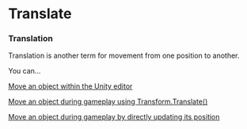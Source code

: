 # Translate

### Translation

Translation is another term for movement from one position to another. 

You can...

[Move an object within the Unity editor](positioning.md)

[Move an object during gameplay using Transform.Translate\(\)](using-translate.md)

[Move an object during gameplay by directly updating its position](updating-position.md)


